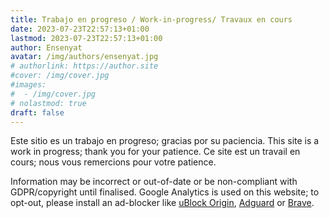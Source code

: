 ```yaml
---
title: Trabajo en progreso / Work-in-progress/ Travaux en cours
date: 2023-07-23T22:57:13+01:00
lastmod: 2023-07-23T22:57:13+01:00
author: Ensenyat
avatar: /img/authors/ensenyat.jpg
# authorlink: https://author.site
#cover: /img/cover.jpg
#images:
#  - /img/cover.jpg
# nolastmod: true
draft: false
---
```


Este sitio es un trabajo en progreso; gracias por su paciencia. This site is a work in progress; thank you for your patience. Ce site est un travail en cours; nous vous remercions pour votre patience.

<!--more-->

Information may be incorrect or out-of-date or be non-compliant with GDPR/copyright until finalised. Google Analytics is used on this website; to opt-out, please install an ad-blocker like [uBlock Origin], [Adguard] or [Brave].

[uBlock Origin]: https://ublockorigin.com/
[Adguard]: https://adguard.com/
[Brave]: https://brave.com/
